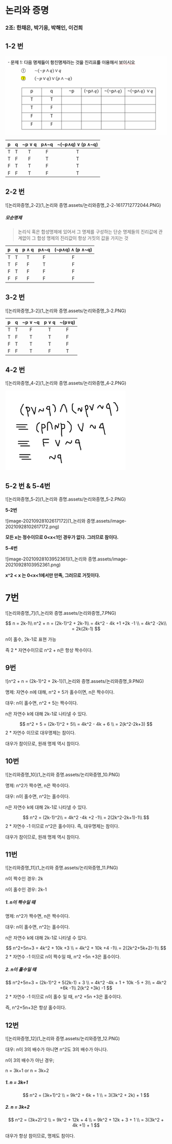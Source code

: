 # 논리와 증명 

### 2조: 한채은, 박기웅, 박해인, 이건희



## 1-2 번

<img src="1_논리와 증명.assets/논리와증명_1-2.PNG"  />                              

|  p   |  q   | ~p ∨ q | p∧~q | ~(~p∧q) ∨ (p ∧~q) |
| :--: | :--: | :----: | :--: | :---------------: |
|  T   |  T   |   T    |  F   |         T         |
|  T   |  F   |   F    |  T   |         T         |
|  F   |  T   |   T    |  F   |         T         |
|  F   |  F   |   T    |  F   |         T         |




## 2-2 번  

![논리와증명_2-2](1_논리와 증명.assets/논리와증명_2-2-1617712772044.PNG)

##### 모순명제

> 논리식 혹은 합성명제에 있어서 그 명제를 구성하는 단순 명제들의 진리값에 관계없이 그 합성 명제의 진리값이 항상 거짓의 값을 가지는 것

|  p   |  q   | p ∧ q | p∧~q | (~p∧q) ∧ (p ∧~q) |
| :--: | :--: | :---: | :--: | :--------------: |
|  T   |  T   |   T   |  F   |        F         |
|  T   |  F   |   F   |  T   |        F         |
|  F   |  T   |   F   |  F   |        F         |
|  F   |  F   |   F   |  F   |        F         |






## 3-2 번

![논리와증명_3-2](1_논리와 증명.assets/논리와증명_3-2.PNG)

|  p   |  q   | ~p ∨ ~q | p ∨ q | ~(p∨q) |
| :--: | :--: | :-----: | :---: | :----: |
|  T   |  T   |    F    |   T   |   F    |
|  T   |  F   |    T    |   T   |   F    |
|  F   |  T   |    T    |   T   |   F    |
|  F   |  F   |    T    |   F   |   T    |


## 4-2 번

![논리와증명_4-2](1_논리와 증명.assets/논리와증명_4-2.PNG)

<img src="1_논리와 증명.assets/image-20210928102348089.png" alt="image-20210928102348089" style="zoom: 80%;" />

## 5-2 번 & 5-4번

![논리와증명_5-2](1_논리와 증명.assets/논리와증명_5-2.PNG)

**5-2번**

![image-20210928102617172](1_논리와 증명.assets/image-20210928102617172.png)

**모든 x는 정수이므로 0<x<1인 경우가 없다. 그러므로 참이다.**

**5-4번**

![image-20210928103952361](1_논리와 증명.assets/image-20210928103952361.png)

**x^2 < x 는 0<x<1에서만 만족, 그러므로 거짓이다.**

# 7번

![논리와증명_7](1_논리와 증명.assets/논리와증명_7.PNG)

$$
n = 2k-1\\
n^2 + n = (2k-1)^2 + 2k-1\\
= 4k^2 - 4k +1 +2k -1 \\
= 4k^2 -2k\\
= 2k(2k-1)
$$


n이 홀수, 2k-1로 표현 가능

즉 2 * 자연수이므로 n^2 + n은 항상 짝수이다.

## 9번

![n^2 + n = (2k-1)^2 + 2k-1](1_논리와 증명.assets/논리와증명_9.PNG)

명제: 자연수 n에 대해, n^2 + 5가 홀수이면, n은 짝수이다.

대우: n이 홀수면, n^2 + 5는 짝수이다.

n은 자연수 k에 대해 2k-1로 나타낼 수 있다.


$$
n^2 + 5 = (2k-1)^2 + 5\\
= 4k^2 - 4k + 6 \\
= 2(k^2-2k+3)
$$
2 * 자연수 이므로 대우명제는 참이다.

대우가 참이므로, 원래 명제 역시 참이다.

## 10번

![논리와증명_10](1_논리와 증명.assets/논리와증명_10.PNG)

명제: n^2가 짝수면, n은 짝수이다.

대우: n이 홀수면, n^2는 홀수이다.

n은 자연수 k에 대해 2k-1로 나타낼 수 있다.


$$
n^2 = (2k-1)^2\\
= 4k^2 -4k +2 -1\\
= 2(2k^2-2k+1)-1\\
$$
2 * 자연수 -1 이므로 n^2은 홀수이다. 즉, 대우명제는 참이다.

대우가 참이므로, 원래 명제 역시 참이다.



## 11번

![논리와증명_11](1_논리와 증명.assets/논리와증명_11.PNG)

n이 짝수인 경우: 2k

n이 홀수인 경우: 2k-1

##### 1. n이 짝수일 때

명제: n^2가 짝수면, n은 짝수이다.

대우: n이 홀수면, n^2는 홀수이다.

n은 자연수 k에 대해 2k-1로 나타낼 수 있다.


$$
n^2+5n+3 = 4k^2 + 10k +3 \\
= 4k^2 + 10k +4 -1\\
= 2(2k^2+5k+2)-1\\
$$
2 * 자연수 -1 이므로 n이 짝수일 때, n^2 +5n +3은 홀수이다.



##### 2. n이 홀수일 때




$$
n^2+5n+3 = (2k-1)^2 + 5(2k-1) + 3 \\
= 4k^2 -4k + 1 + 10k -5 + 3\\
= 4k^2 +6k -1\\
2(k^2 +3k) -1
$$
2 * 자연수 -1 이므로 n이 홀수 일 때, n^2 +5n +3은 홀수이다.

즉, n^2+5n+3은 항상 홀수이다.

## 12번

![논리와증명_12](1_논리와 증명.assets/논리와증명_12.PNG)

대우: n이 3의 배수가 아니면 n^2도 3의 배수가 아니다.

n이 3의 배수가 아닌 경우;

n = 3k+1 or n = 3k+2

##### 1. n = 3k+1

$$
n^2 = (3k+1)^2 \\
= 9k^2 + 6k + 1 \\
= 3(3k^2 + 2k) + 1
$$



##### 2. n = 3k+2

$$
n^2 = (3k+2)^2 \\
= 9k^2 + 12k + 4 \\
= 9k^2 + 12k + 3 + 1 \\
= 3(3k^2 + 4k +1) + 1
$$

대우가 항상 참이므로, 명제도 참이다.

